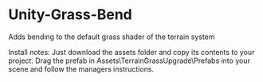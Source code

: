 # Unity-Grass-Bend
Adds bending to the default grass shader of the terrain system

Install notes:
Just download the assets folder and copy its contents to your project.
Drag the prefab in Assets\TerrainGrassUpgrade\Prefabs into your scene and follow the managers instructions.
